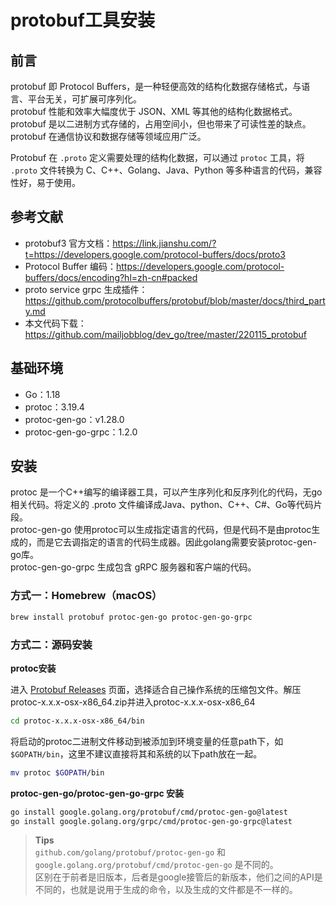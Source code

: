 # protobuf工具安装

## 前言

protobuf 即 Protocol Buffers，是一种轻便高效的结构化数据存储格式，与语言、平台无关，可扩展可序列化。  
protobuf 性能和效率大幅度优于 JSON、XML 等其他的结构化数据格式。  
protobuf 是以二进制方式存储的，占用空间小，但也带来了可读性差的缺点。protobuf 在通信协议和数据存储等领域应用广泛。  
  
Protobuf 在 `.proto` 定义需要处理的结构化数据，可以通过 `protoc` 工具，将 `.proto` 文件转换为 C、C++、Golang、Java、Python 等多种语言的代码，兼容性好，易于使用。

## 参考文献

- protobuf3 官方文档：https://link.jianshu.com/?t=https://developers.google.com/protocol-buffers/docs/proto3
- Protocol Buffer 编码：https://developers.google.com/protocol-buffers/docs/encoding?hl=zh-cn#packed
- proto service grpc 生成插件：https://github.com/protocolbuffers/protobuf/blob/master/docs/third_party.md
- 本文代码下载：https://github.com/mailjobblog/dev_go/tree/master/220115_protobuf  

## 基础环境

- Go：1.18
- protoc：3.19.4
- protoc-gen-go：v1.28.0
- protoc-gen-go-grpc：1.2.0

## 安装

protoc 是一个C++编写的编译器工具，可以产生序列化和反序列化的代码，无go相关代码。将定义的 .proto 文件编译成Java、python、C++、C#、Go等代码片段。  
protoc-gen-go 使用protoc可以生成指定语言的代码，但是代码不是由protoc生成的，而是它去调指定的语言的代码生成器。因此golang需要安装protoc-gen-go库。  
protoc-gen-go-grpc 生成包含 gRPC 服务器和客户端的代码。  

### 方式一：Homebrew（macOS）

```bash
brew install protobuf protoc-gen-go protoc-gen-go-grpc
```

### 方式二：源码安装

**protoc安装**

进入 [Protobuf Releases](https://github.com/protocolbuffers/protobuf/releases) 页面，选择适合自己操作系统的压缩包文件。解压protoc-x.x.x-osx-x86_64.zip并进入protoc-x.x.x-osx-x86_64
```bash
cd protoc-x.x.x-osx-x86_64/bin
```
将启动的protoc二进制文件移动到被添加到环境变量的任意path下，如 `$GOPATH/bin`，这里不建议直接将其和系统的以下path放在一起。
```bash
mv protoc $GOPATH/bin
```
**protoc-gen-go/protoc-gen-go-grpc 安装**
```bash
go install google.golang.org/protobuf/cmd/protoc-gen-go@latest
go install google.golang.org/grpc/cmd/protoc-gen-go-grpc@latest
```
> **Tips**  
> `github.com/golang/protobuf/protoc-gen-go` 和 `google.golang.org/protobuf/cmd/protoc-gen-go` 是不同的。  
> 区别在于前者是旧版本，后者是google接管后的新版本，他们之间的API是不同的，也就是说用于生成的命令，以及生成的文件都是不一样的。

